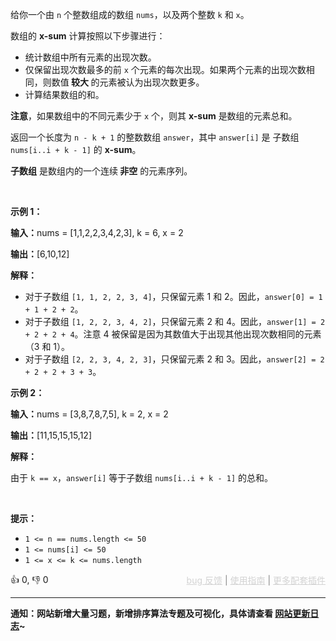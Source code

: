 <p>给你一个由 <code>n</code> 个整数组成的数组 <code>nums</code>，以及两个整数 <code>k</code> 和 <code>x</code>。</p>

<p>数组的 <strong>x-sum</strong> 计算按照以下步骤进行：</p>

<ul> 
 <li>统计数组中所有元素的出现次数。</li> 
 <li>仅保留出现次数最多的前 <code>x</code> 个元素的每次出现。如果两个元素的出现次数相同，则数值<strong> 较大 </strong>的元素被认为出现次数更多。</li> 
 <li>计算结果数组的和。</li> 
</ul>

<p><strong>注意</strong>，如果数组中的不同元素少于 <code>x</code> 个，则其 <strong>x-sum</strong> 是数组的元素总和。</p>

<p>返回一个长度为 <code>n - k + 1</code> 的整数数组 <code>answer</code>，其中 <code>answer[i]</code> 是 <span data-keyword="subarray-nonempty">子数组</span> <code>nums[i..i + k - 1]</code> 的 <strong>x-sum</strong>。</p>

<p><strong>子数组</strong> 是数组内的一个连续<b> 非空</b> 的元素序列。</p>

<p>&nbsp;</p>

<p><strong class="example">示例 1：</strong></p>

<div class="example-block"> 
 <p><strong>输入：</strong><span class="example-io">nums = [1,1,2,2,3,4,2,3], k = 6, x = 2</span></p> 
</div>

<p><strong>输出：</strong><span class="example-io">[6,10,12]</span></p>

<p><strong>解释：</strong></p>

<ul> 
 <li>对于子数组 <code>[1, 1, 2, 2, 3, 4]</code>，只保留元素 1 和 2。因此，<code>answer[0] = 1 + 1 + 2 + 2</code>。</li> 
 <li>对于子数组 <code>[1, 2, 2, 3, 4, 2]</code>，只保留元素 2 和 4。因此，<code>answer[1] = 2 + 2 + 2 + 4</code>。注意 4 被保留是因为其数值大于出现其他出现次数相同的元素（3 和 1）。</li> 
 <li>对于子数组 <code>[2, 2, 3, 4, 2, 3]</code>，只保留元素 2 和 3。因此，<code>answer[2] = 2 + 2 + 2 + 3 + 3</code>。</li> 
</ul>

<p><strong class="example">示例 2：</strong></p>

<div class="example-block"> 
 <p><strong>输入：</strong><span class="example-io">nums = [3,8,7,8,7,5], k = 2, x = 2</span></p> 
</div>

<p><strong>输出：</strong><span class="example-io">[11,15,15,15,12]</span></p>

<p><strong>解释：</strong></p>

<p>由于 <code>k == x</code>，<code>answer[i]</code> 等于子数组 <code>nums[i..i + k - 1]</code> 的总和。</p>

<p>&nbsp;</p>

<p><strong>提示：</strong></p>

<ul> 
 <li><code>1 &lt;= n == nums.length &lt;= 50</code></li> 
 <li><code>1 &lt;= nums[i] &lt;= 50</code></li> 
 <li><code>1 &lt;= x &lt;= k &lt;= nums.length</code></li> 
</ul>

<div>👍 0, 👎 0<span style='float: right;'><span style='color: gray;'><a href='https://github.com/labuladong/fucking-algorithm/issues' target='_blank' style='color: lightgray;text-decoration: underline;'>bug 反馈</a> | <a href='https://labuladong.online/algo/fname.html?fname=jb插件简介' target='_blank' style='color: lightgray;text-decoration: underline;'>使用指南</a> | <a href='https://labuladong.online/algo/' target='_blank' style='color: lightgray;text-decoration: underline;'>更多配套插件</a></span></span></div>

<div id="labuladong"><hr>

**通知：网站新增大量习题，新增排序算法专题及可视化，具体请查看 [网站更新日志](https://labuladong.online/algo/changelog/website/)~**

</div>


